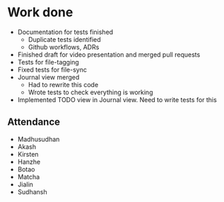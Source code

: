 # Work done
- Documentation for tests finished
  - Duplicate tests identified
  - Github workflows, ADRs
- Finished draft for video presentation and merged pull requests
- Tests for file-tagging
- Fixed tests for file-sync
- Journal view merged
  - Had to rewrite this code
  - Wrote tests to check everything is working
- Implemented TODO view in Journal view. Need to write tests for this

## Attendance
- Madhusudhan
- Akash
- Kirsten
- Hanzhe
- Botao
- Matcha
- Jialin
- Sudhansh

